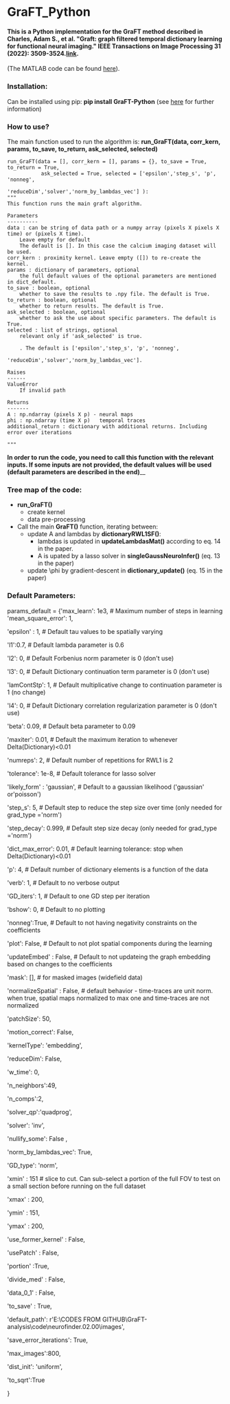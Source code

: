 # GraFT_Python

#### This is a Python implementation for the GraFT method described in Charles, Adam S., et al. "Graft: graph filtered temporal dictionary learning for functional neural imaging." IEEE Transactions on Image Processing 31 (2022): 3509-3524.[link](https://ieeexplore.ieee.org/abstract/document/9771089/).
(The MATLAB code can be found [here](https://github.com/adamshch/GraFT-analysis)). 



### Installation: 
Can be installed using pip: **pip install GraFT-Python** (see [here](https://pypi.org/project/GraFT-Python/) for further information)


### How to use?

The main function used to run the algorithm is: 
  **run_GraFT(data, corr_kern, params, to_save, to_return, ask_selected, selected)**
  
    run_GraFT(data = [], corr_kern = [], params = {}, to_save = True, to_return = True,
               ask_selected = True, selected = ['epsilon','step_s', 'p', 'nonneg',
                                                'reduceDim','solver','norm_by_lambdas_vec'] ):
    """
    This function runs the main graft algorithm.

    Parameters
    ----------
    data : can be string of data path or a numpy array (pixels X pixels X time) or (pixels X time). 
        Leave empty for default
        The default is []. In this case the calcium imaging dataset will be used. 
    corr_kern : proximity kernel. Leave empty ([]) to re-create the kernel.  
    params : dictionary of parameters, optional
        the full default values of the optional parameters are mentioned in dict_default. 
    to_save : boolean, optional
        whether to save the results to .npy file. The default is True.
    to_return : boolean, optional
        whether to return results. The default is True.
    ask_selected : boolean, optional
        whether to ask the use about specific parameters. The default is True.
    selected : list of strings, optional
        relevant only if 'ask_selected' is true. 
        
        . The default is ['epsilon','step_s', 'p', 'nonneg',
                                     'reduceDim','solver','norm_by_lambdas_vec'].

    Raises
    ------
    ValueError
        If invalid path

    Returns
    -------
    A : np.ndarray (pixels X p) - neural maps
    phi : np.ndarray (time X p)   temporal traces
    additional_return : dictionary with additional returns. Including error over iterations

    """

**In order to run the code, you need to call this function with the relevant inputs. If some inputs are not provided, the default values will be used (default parameters are described in the end)**__

### Tree map of the code:
* **run_GraFT()**
  - create kernel
  - data pre-processing
 * Call the main **GraFT()** function, iterating between:
    * update A and lambdas by **dictionaryRWL1SF()**: 
      * lambdas is updated in **updateLambdasMat()** according to eq. 14 in the paper.
      * A is upated by a lasso solver in **singleGaussNeuroInfer()** (eq. 13 in the paper)
    * update \phi by gradient-descent in **dictionary_update()** (eq. 15 in the paper)
 
    
    

### Default Parameters:

params_default = {'max_learn': 1e3,  # Maximum number of steps in learning 
'mean_square_error': 1,


'epsilon' : 1,                                        # Default tau values to be spatially varying

'l1':0.7,                                             # Default lambda parameter is 0.6

'l2': 0,                                              # Default Forbenius norm parameter is 0 (don't use)

'l3': 0,                                              # Default Dictionary continuation term parameter is 0 (don't use)

'lamContStp': 1,                                      # Default multiplicative change to continuation parameter is 1 (no change)

'l4': 0,                                              # Default Dictionary correlation regularization parameter is 0 (don't use)

'beta': 0.09,                                         # Default beta parameter to 0.09

'maxiter': 0.01,                                      # Default the maximum iteration to whenever Delta(Dictionary)<0.01

'numreps': 2,                                         # Default number of repetitions for RWL1 is 2

'tolerance': 1e-8,                                    # Default tolerance for lasso solver

'likely_form' : 'gaussian',                           # Default to a gaussian likelihood ('gaussian' or'poisson')

'step_s': 5,                                          # Default step to reduce the step size over time (only needed for grad_type ='norm')

'step_decay': 0.999,                                  # Default step size decay (only needed for grad_type ='norm')

'dict_max_error': 0.01,                               # Default learning tolerance: stop when Delta(Dictionary)<0.01

'p': 4,                                               # Default number of dictionary elements is a function of the data

'verb': 1,                                            # Default to no verbose output

'GD_iters': 1,                                        # Default to one GD step per iteration

'bshow': 0,                                           # Default to no plotting                                 

'nonneg':True,                                        # Default to not having negativity constraints on the coefficients

'plot': False,                                        # Default to not plot spatial components during the learning

'updateEmbed' : False,                                # Default to not updateing the graph embedding based on changes to the coefficients

'mask': [],                                           # for masked images (widefield data)

'normalizeSpatial' : False,                           # default behavior - time-traces are unit norm. when true, spatial maps normalized to max one and time-traces are not normalized   

 'patchSize': 50, 

 'motion_correct': False,

 'kernelType': 'embedding',

 'reduceDim': False, 

 'w_time': 0,

 'n_neighbors':49,

 'n_comps':2,

 'solver_qp':'quadprog',

 'solver': 'inv',

 'nullify_some': False , 

 'norm_by_lambdas_vec': True, 

 'GD_type': 'norm',

 'xmin' : 151                                         # slice to cut. Can sub-select a portion of the full FOV to test on a small section before running on the full dataset

 'xmax' : 200,     

 'ymin' : 151,

 'ymax' : 200,

 'use_former_kernel' : False,

 'usePatch' : False,

 'portion' :True,

 'divide_med' : False,

 'data_0_1' : False,

 'to_save' : True, 

 'default_path':  r'E:\CODES FROM GITHUB\GraFT-analysis\code\neurofinder.02.00\images', 

 'save_error_iterations': True,

 'max_images':800,

 'dist_init': 'uniform',

 'to_sqrt':True     

}

